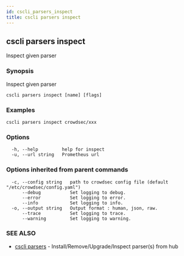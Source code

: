 ```yaml
---
id: cscli_parsers_inspect
title: cscli parsers inspect
---
```

## cscli parsers inspect

Inspect given parser

### Synopsis

Inspect given parser

```
cscli parsers inspect [name] [flags]
```

### Examples

```
cscli parsers inspect crowdsec/xxx
```

### Options

```
  -h, --help         help for inspect
  -u, --url string   Prometheus url
```

### Options inherited from parent commands

```
  -c, --config string   path to crowdsec config file (default "/etc/crowdsec/config.yaml")
      --debug           Set logging to debug.
      --error           Set logging to error.
      --info            Set logging to info.
  -o, --output string   Output format : human, json, raw.
      --trace           Set logging to trace.
      --warning         Set logging to warning.
```

### SEE ALSO

* [cscli parsers](/cscli/cscli_parsers.md)	 - Install/Remove/Upgrade/Inspect parser(s) from hub

